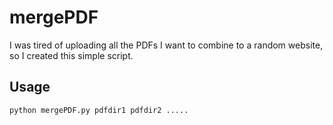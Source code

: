 # mergePDF
I was tired of uploading all the PDFs I want to combine to a random website, so I created this simple script.
## Usage
```
python mergePDF.py pdfdir1 pdfdir2 .....
```
